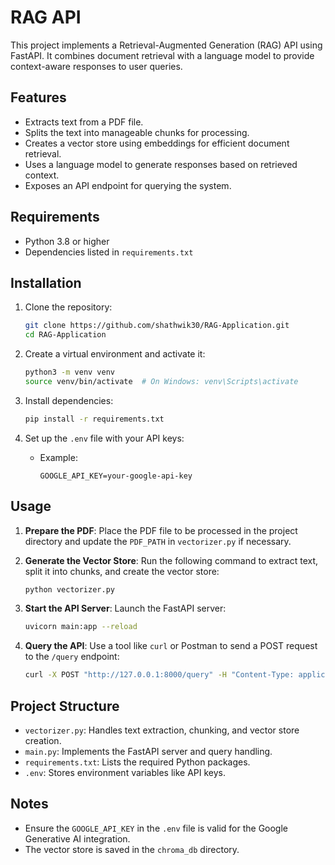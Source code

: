 # RAG API

This project implements a Retrieval-Augmented Generation (RAG) API using FastAPI. It combines document retrieval with a language model to provide context-aware responses to user queries.

## Features

- Extracts text from a PDF file.
- Splits the text into manageable chunks for processing.
- Creates a vector store using embeddings for efficient document retrieval.
- Uses a language model to generate responses based on retrieved context.
- Exposes an API endpoint for querying the system.

## Requirements

- Python 3.8 or higher
- Dependencies listed in `requirements.txt`

## Installation

1. Clone the repository:
   ```bash
   git clone https://github.com/shathwik30/RAG-Application.git
   cd RAG-Application
   ```

2. Create a virtual environment and activate it:
   ```bash
   python3 -m venv venv
   source venv/bin/activate  # On Windows: venv\Scripts\activate
   ```

3. Install dependencies:
   ```bash
   pip install -r requirements.txt
   ```

4. Set up the `.env` file with your API keys:
   - Example:
     ```
     GOOGLE_API_KEY=your-google-api-key
     ```

## Usage

1. **Prepare the PDF**: Place the PDF file to be processed in the project directory and update the `PDF_PATH` in `vectorizer.py` if necessary.

2. **Generate the Vector Store**:
   Run the following command to extract text, split it into chunks, and create the vector store:
   ```bash
   python vectorizer.py
   ```

3. **Start the API Server**:
   Launch the FastAPI server:
   ```bash
   uvicorn main:app --reload
   ```

4. **Query the API**:
   Use a tool like `curl` or Postman to send a POST request to the `/query` endpoint:
   ```bash
   curl -X POST "http://127.0.0.1:8000/query" -H "Content-Type: application/json" -d '{"query": "Your question here"}'
   ```

## Project Structure

- `vectorizer.py`: Handles text extraction, chunking, and vector store creation.
- `main.py`: Implements the FastAPI server and query handling.
- `requirements.txt`: Lists the required Python packages.
- `.env`: Stores environment variables like API keys.

## Notes

- Ensure the `GOOGLE_API_KEY` in the `.env` file is valid for the Google Generative AI integration.
- The vector store is saved in the `chroma_db` directory.
